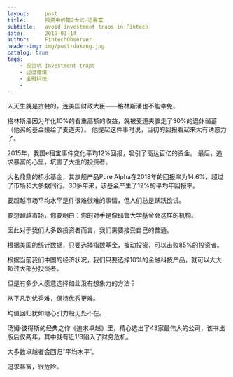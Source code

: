 ```yaml
---
layout:     post
title:      投资中的第2大坑-追暴富
subtitle:   avoid investment traps in Fintech
date:       2019-03-14
author:     FintechObserver
header-img: img/post-dakeng.jpg
catalog: true
tags:
    - 投资坑 investment traps
    - 过度谨慎
    - 金融科技
    - 
---
```

人天生就是贪婪的，连美国财政大臣——格林斯潘也不能幸免。

格林斯潘因为年化10%的看重高额的收益，就被麦道夫骗走了30%的退休储蓄（他买的基金投给了麦道夫）。   他提起这件事时说，当初的回报看起来太有诱惑力了。

2015年，我国e租宝事件变化平均12%回报，吸引了高达百亿的资金。
最后，追求暴富的心里，坑害了大批的投资者。

大名鼎鼎的桥水基金，其旗舰产品Pure Alpha在2018年的回报率为14.6%，超过了市场和大多数同行。30多年来，该基金产生了12%的平均年回报率。

要超越市场平均水平是件很难很难的事情，但人们总是跃跃欲试。

要想超越市场，你要明白：你的对手是像耶鲁大学基金会这样的机构。

因此对于我们大多数投资者而言，我们需要接受自己的普通。


根据美国的统计数据，只要选择指数基金，被动投资，可以击败85%的投资者。

根据当前我们中国的经济状况，我们只要选择10%的金融科技产品，就可以大大超过大部分投资者。

但是有多少人愿意选择如此没有想象力的方法？

从平凡到优秀难，保持优秀更难。

均值回归犹如地心引力般无处不在。

汤姆·彼得斯的经典之作《追求卓越》里，精心选出了43家最伟大的公司，该书出版后仅两年，其中就有近1/3陷入了财务危机。 

大多数卓越者会回归“平均水平”。

追求暴富，很危险。